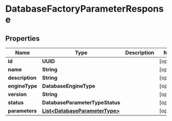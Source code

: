 

# DatabaseFactoryParameterResponse


## Properties

Name | Type | Description | Notes
------------ | ------------- | ------------- | -------------
**id** | **UUID** |  |  [optional]
**name** | **String** |  |  [optional]
**description** | **String** |  |  [optional]
**engineType** | **DatabaseEngineType** |  |  [optional]
**version** | **String** |  |  [optional]
**status** | **DatabaseParameterTypeStatus** |  |  [optional]
**parameters** | [**List&lt;DatabaseParameterType&gt;**](DatabaseParameterType.md) |  |  [optional]



